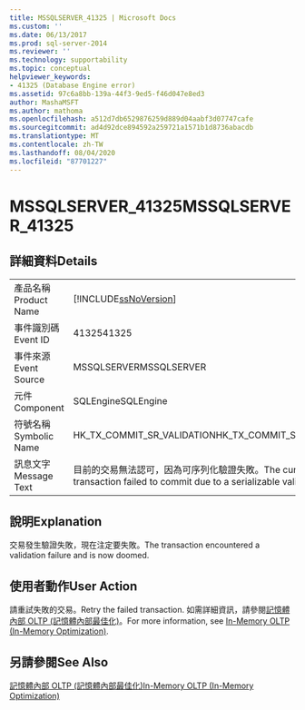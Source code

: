```yaml
---
title: MSSQLSERVER_41325 | Microsoft Docs
ms.custom: ''
ms.date: 06/13/2017
ms.prod: sql-server-2014
ms.reviewer: ''
ms.technology: supportability
ms.topic: conceptual
helpviewer_keywords:
- 41325 (Database Engine error)
ms.assetid: 97c6a8bb-139a-44f3-9ed5-f46d047e8ed3
author: MashaMSFT
ms.author: mathoma
ms.openlocfilehash: a512d7db6529876259d889d04aabf3d07747cafe
ms.sourcegitcommit: ad4d92dce894592a259721a1571b1d8736abacdb
ms.translationtype: MT
ms.contentlocale: zh-TW
ms.lasthandoff: 08/04/2020
ms.locfileid: "87701227"
---
```

# <a name="mssqlserver_41325"></a><span data-ttu-id="517ef-102">MSSQLSERVER_41325</span><span class="sxs-lookup"><span data-stu-id="517ef-102">MSSQLSERVER_41325</span></span>
    
## <a name="details"></a><span data-ttu-id="517ef-103">詳細資料</span><span class="sxs-lookup"><span data-stu-id="517ef-103">Details</span></span>  
  
|||  
|-|-|  
|<span data-ttu-id="517ef-104">產品名稱</span><span class="sxs-lookup"><span data-stu-id="517ef-104">Product Name</span></span>|[!INCLUDE[ssNoVersion](../../includes/ssnoversion-md.md)]|  
|<span data-ttu-id="517ef-105">事件識別碼</span><span class="sxs-lookup"><span data-stu-id="517ef-105">Event ID</span></span>|<span data-ttu-id="517ef-106">41325</span><span class="sxs-lookup"><span data-stu-id="517ef-106">41325</span></span>|  
|<span data-ttu-id="517ef-107">事件來源</span><span class="sxs-lookup"><span data-stu-id="517ef-107">Event Source</span></span>|<span data-ttu-id="517ef-108">MSSQLSERVER</span><span class="sxs-lookup"><span data-stu-id="517ef-108">MSSQLSERVER</span></span>|  
|<span data-ttu-id="517ef-109">元件</span><span class="sxs-lookup"><span data-stu-id="517ef-109">Component</span></span>|<span data-ttu-id="517ef-110">SQLEngine</span><span class="sxs-lookup"><span data-stu-id="517ef-110">SQLEngine</span></span>|  
|<span data-ttu-id="517ef-111">符號名稱</span><span class="sxs-lookup"><span data-stu-id="517ef-111">Symbolic Name</span></span>|<span data-ttu-id="517ef-112">HK_TX_COMMIT_SR_VALIDATION</span><span class="sxs-lookup"><span data-stu-id="517ef-112">HK_TX_COMMIT_SR_VALIDATION</span></span>|  
|<span data-ttu-id="517ef-113">訊息文字</span><span class="sxs-lookup"><span data-stu-id="517ef-113">Message Text</span></span>|<span data-ttu-id="517ef-114">目前的交易無法認可，因為可序列化驗證失敗。</span><span class="sxs-lookup"><span data-stu-id="517ef-114">The current transaction failed to commit due to a serializable validation failure.</span></span>|  
  
## <a name="explanation"></a><span data-ttu-id="517ef-115">說明</span><span class="sxs-lookup"><span data-stu-id="517ef-115">Explanation</span></span>  
 <span data-ttu-id="517ef-116">交易發生驗證失敗，現在注定要失敗。</span><span class="sxs-lookup"><span data-stu-id="517ef-116">The transaction encountered a validation failure and is now doomed.</span></span>  
  
## <a name="user-action"></a><span data-ttu-id="517ef-117">使用者動作</span><span class="sxs-lookup"><span data-stu-id="517ef-117">User Action</span></span>  
 <span data-ttu-id="517ef-118">請重試失敗的交易。</span><span class="sxs-lookup"><span data-stu-id="517ef-118">Retry the failed transaction.</span></span> <span data-ttu-id="517ef-119">如需詳細資訊，請參閱[記憶體內部 OLTP &#40;記憶體內部最佳化&#41;](../in-memory-oltp/in-memory-oltp-in-memory-optimization.md)。</span><span class="sxs-lookup"><span data-stu-id="517ef-119">For more information, see [In-Memory OLTP &#40;In-Memory Optimization&#41;](../in-memory-oltp/in-memory-oltp-in-memory-optimization.md).</span></span>  
  
## <a name="see-also"></a><span data-ttu-id="517ef-120">另請參閱</span><span class="sxs-lookup"><span data-stu-id="517ef-120">See Also</span></span>  
 [<span data-ttu-id="517ef-121">記憶體內部 OLTP &#40;記憶體內部最佳化&#41;</span><span class="sxs-lookup"><span data-stu-id="517ef-121">In-Memory OLTP &#40;In-Memory Optimization&#41;</span></span>](../in-memory-oltp/in-memory-oltp-in-memory-optimization.md)  
  
  
